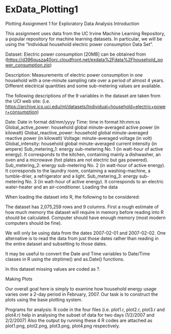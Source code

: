 # ExData_Plotting1
Plotting Assignment 1 for Exploratory Data Analysis
Introduction

This assignment uses data from the UC Irvine Machine Learning Repository, a popular repository for machine learning datasets. In particular, we will be using the “Individual household electric power consumption Data Set”.

Dataset: Electric power consumption [20MB]
can be obtained from (https://d396qusza40orc.cloudfront.net/exdata%2Fdata%2Fhousehold_power_consumption.zip)

Description: Measurements of electric power consumption in one household with a one-minute sampling rate over a period of almost 4 years. Different electrical quantities and some sub-metering values are available.

The following descriptions of the 9 variables in the dataset are taken from the UCI web site: (i.e. https://archive.ics.uci.edu/ml/datasets/Individual+household+electric+power+consumption)

Date: Date in format dd/mm/yyyy
Time: time in format hh:mm:ss
Global_active_power: household global minute-averaged active power (in kilowatt)
Global_reactive_power: household global minute-averaged reactive power (in kilowatt)
Voltage: minute-averaged voltage (in volt)
Global_intensity: household global minute-averaged current intensity (in ampere)
Sub_metering_1: energy sub-metering No. 1 (in watt-hour of active energy). It corresponds to the kitchen, containing mainly a dishwasher, an oven and a microwave (hot plates are not electric but gas powered).
Sub_metering_2: energy sub-metering No. 2 (in watt-hour of active energy). It corresponds to the laundry room, containing a washing-machine, a tumble-drier, a refrigerator and a light.
Sub_metering_3: energy sub-metering No. 3 (in watt-hour of active energy). It corresponds to an electric water-heater and an air-conditioner.
Loading the data

When loading the dataset into R, the following to be considered:

The dataset has 2,075,259 rows and 9 columns. First a rough estimate of how much memory the dataset will require in memory before reading into R should be calculated. Computer should have enough memory (most modern computers should be fine).

We will only be using data from the dates 2007-02-01 and 2007-02-02. One alternative is to read the data from just those dates rather than reading in the entire dataset and subsetting to those dates.

It may be useful to convert the Date and Time variables to Date/Time classes in R using the strptime() and as.Date() functions.

In this dataset missing values are coded as ?.

Making Plots

Our overall goal here is simply to examine how household energy usage varies over a 2-day period in February, 2007. Our task is to construct the plots using the base plotting system.

Programs for analysis:
R code in the four files (i.e. plot1.r, plot2.r, plot3.r and plot4.r) help in analysing the subset of data for two days (1/2/2007 and 2/2/2007)
Also the output by running these 4 R codes are attached as plot1.png, plot2.png, plot3.png, plot4.png respectively. 
